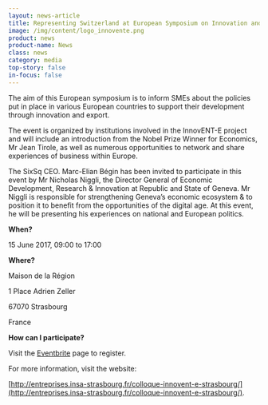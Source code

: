 ```yaml
---
layout: news-article
title: Representing Switzerland at European Symposium on Innovation and Export Policies for SMEs in Europe
image: /img/content/logo_innovente.png
product: news
product-name: News
class: news
category: media
top-story: false
in-focus: false
---
```


The aim of this European symposium is to inform SMEs about the policies put in place in various European countries to support their development through innovation and export.

The event is organized by institutions involved in the InnovENT-E project and will include an introduction from the Nobel Prize Winner for Economics, Mr Jean Tirole, as well as numerous opportunities to network and share experiences of business within Europe.

The SixSq CEO. Marc-Elian Bégin has been invited to participate in this event by Mr Nicholas Niggli, the Director General of Economic Development, Research & Innovation at Republic and State of Geneva. Mr Niggli is responsible for strengthening Geneva’s economic ecosystem & to position it to benefit from the opportunities of the digital age. At this event, he will be presenting his experiences on national and European politics.

**When?**

15 June 2017, 09:00 to 17:00

**Where?**

Maison de la Région

1 Place Adrien Zeller

67070 Strasbourg

France

**How can I participate?**

Visit the [Eventbrite](https://www.eventbrite.fr/e/billets-rencontres-innovent-e-politiques-innovation-export-pour-les-pme-en-europe-33172538957) page to register.

For more information, visit the website:

[http://entreprises.insa-strasbourg.fr/colloque-innovent-e-strasbourg/](http://entreprises.insa-strasbourg.fr/colloque-innovent-e-strasbourg/).